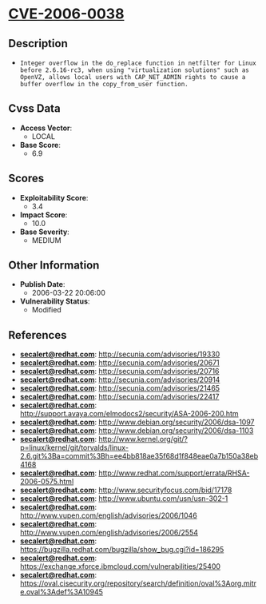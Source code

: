 
# [CVE-2006-0038](http://secunia.com/advisories/19330)

## Description

- `Integer overflow in the do_replace function in netfilter for Linux before 2.6.16-rc3, when using "virtualization solutions" such as OpenVZ, allows local users with CAP_NET_ADMIN rights to cause a buffer overflow in the copy_from_user function.`

## Cvss Data

- **Access Vector**:
  - LOCAL
- **Base Score**:
  - 6.9

## Scores

- **Exploitability Score**:
  - 3.4
- **Impact Score**:
  - 10.0
- **Base Severity**:
  - MEDIUM

## Other Information

- **Publish Date**:
  - 2006-03-22 20:06:00
- **Vulnerability Status**:
  - Modified

## References

- **secalert@redhat.com**: http://secunia.com/advisories/19330
- **secalert@redhat.com**: http://secunia.com/advisories/20671
- **secalert@redhat.com**: http://secunia.com/advisories/20716
- **secalert@redhat.com**: http://secunia.com/advisories/20914
- **secalert@redhat.com**: http://secunia.com/advisories/21465
- **secalert@redhat.com**: http://secunia.com/advisories/22417
- **secalert@redhat.com**: http://support.avaya.com/elmodocs2/security/ASA-2006-200.htm
- **secalert@redhat.com**: http://www.debian.org/security/2006/dsa-1097
- **secalert@redhat.com**: http://www.debian.org/security/2006/dsa-1103
- **secalert@redhat.com**: http://www.kernel.org/git/?p=linux/kernel/git/torvalds/linux-2.6.git%3Ba=commit%3Bh=ee4bb818ae35f68d1f848eae0a7b150a38eb4168
- **secalert@redhat.com**: http://www.redhat.com/support/errata/RHSA-2006-0575.html
- **secalert@redhat.com**: http://www.securityfocus.com/bid/17178
- **secalert@redhat.com**: http://www.ubuntu.com/usn/usn-302-1
- **secalert@redhat.com**: http://www.vupen.com/english/advisories/2006/1046
- **secalert@redhat.com**: http://www.vupen.com/english/advisories/2006/2554
- **secalert@redhat.com**: https://bugzilla.redhat.com/bugzilla/show_bug.cgi?id=186295
- **secalert@redhat.com**: https://exchange.xforce.ibmcloud.com/vulnerabilities/25400
- **secalert@redhat.com**: https://oval.cisecurity.org/repository/search/definition/oval%3Aorg.mitre.oval%3Adef%3A10945
